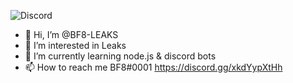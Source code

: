 ![Discord](https://discord.c99.nl/widget/theme-3/766811488547373056.png)

- 👋 Hi, I’m @BF8-LEAKS
- 👀 I’m interested in Leaks
- 🌱 I’m currently learning node.js & discord bots
- 📫 How to reach me BF8#0001 https://discord.gg/xkdYypXtHh

<!---
BF8-LEAKS/BF8-LEAKS is a ✨ special ✨ repository because its `README.md` (this file) appears on your GitHub profile.
You can click the Preview link to take a look at your changes.
--->
